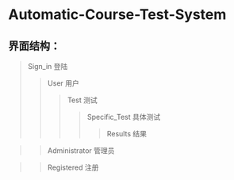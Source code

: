 # Automatic-Course-Test-System
## 界面结构：

>Sign_in 登陆
>>User 用户
>>>Test 测试
>>>>Specific_Test 具体测试
>>>>>Results 结果

>>Administrator 管理员

>>Registered 注册
